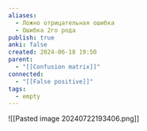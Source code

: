 ```yaml
---
aliases:
  - Ложно отрицательная ошибка
  - Ошибка 2го рода
publish: true
anki: false
created: 2024-06-18 19:50
parent:
  - "[[Confusion matrix]]"
connected:
  - "[[False positive]]"
tags:
  - empty
---
```


![[Pasted image 20240722193406.png]]